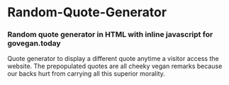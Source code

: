 # Random-Quote-Generator
### Random quote generator in HTML with inline javascript for govegan.today 

Quote generator to display a different quote anytime a visitor access the website. The prepopulated quotes are all cheeky vegan remarks because our backs hurt from carrying all this superior morality.

